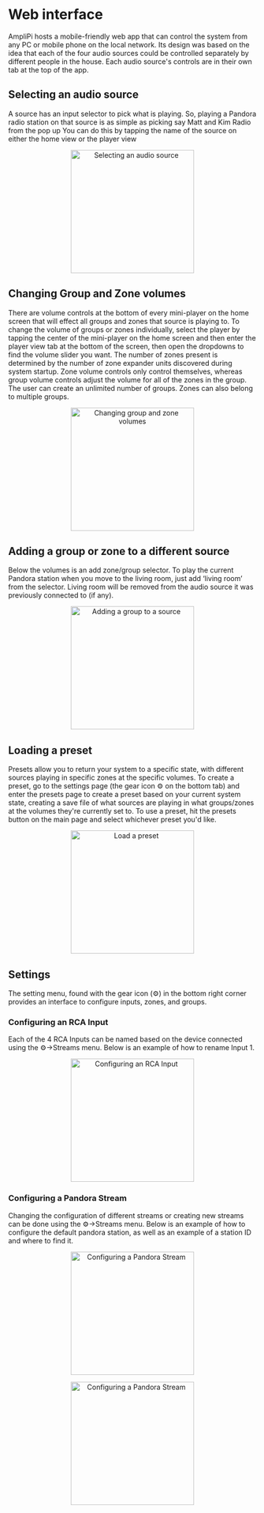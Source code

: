 # Web interface
AmpliPi hosts a mobile-friendly web app that can control the system from any PC or mobile phone on the local network. Its design was based on the idea that each of the four audio sources could be controlled separately by different people in the house. Each audio source's controls are in their own tab at the top of the app.

## Selecting an audio source
A source has an input selector to pick what is playing. So, playing a Pandora radio station on that source is as
simple as picking say Matt and Kim Radio from the pop up
You can do this by tapping the name of the source on either the home view or the player view
<p align="center">
  <img alt="Selecting an audio source"
      src="imgs/app_demos/change_source.gif"
      width="250">
  </img>
</p>

## Changing Group and Zone volumes
There are volume controls at the bottom of every mini-player on the home screen that will effect all groups and zones that source is playing to. To change the volume of groups or zones individually, select the player by tapping the center of the mini-player on the home screen and then enter the player view tab at the bottom of the screen, then open the dropdowns to find the volume slider you want.
The number of zones present is determined by the number of zone expander units discovered during system startup. Zone volume controls only control themselves, whereas group volume controls adjust the volume for all of the zones in the group. The user can create an unlimited number of groups. Zones can also belong to multiple groups.
<p align="center">
  <img alt="Changing group and zone volumes"
      src="imgs/app_demos/change_vols.gif" width="250">
  </img>
</p>

## Adding a group or zone to a different source
Below the volumes is an add zone/group selector. To play the current Pandora station when you move to the living room, just add ‘living room’ from the selector. Living room will be removed from the audio source it was previously connected to (if any).
<p align="center">
  <img alt="Adding a group to a source"
      src="imgs/app_demos/change_source.gif"
      width="250">
  </img>
</p>

## Loading a preset
Presets allow you to return your system to a specific state, with different sources playing in specific zones at the specific volumes. To create a preset, go to the settings page (the gear icon ⚙ on the bottom tab) and enter the presets page to create a preset based on your current system state, creating a save file of what sources are playing in what groups/zones at the volumes they're currently set to.
To use a preset, hit the presets button on the main page and select whichever preset you'd like.
<p align="center">
  <img alt="Load a preset"
      src="imgs/app_demos/load_preset.gif"
      width="250">
  </img>
</p>

## Settings
The setting menu, found with the gear icon (⚙) in the bottom right corner provides an interface to configure inputs, zones, and groups.

### Configuring an RCA Input
Each of the 4 RCA Inputs can be named based on the device connected using the ⚙->Streams menu. Below is an example of how to rename Input 1.
<p align="center">
  <img alt="Configuring an RCA Input"
      src="imgs/app_demos/settings_update_input1.gif"
      width="250">
  </img>
</p>

### Configuring a Pandora Stream
Changing the configuration of different streams or creating new streams can be done using the ⚙->Streams menu. Below is an example of how to configure the default pandora station, as well as an example of a station ID and where to find it.
<p align="center">
  <img alt="Configuring a Pandora Stream"
      src="imgs/app_demos/pandora_url_id.png"
      width="250">
  </img>
</p>
<p align="center">
  <img alt="Configuring a Pandora Stream"
      src="imgs/app_demos/settings_update_pandora.gif"
      width="250">
  </img>
</p>
